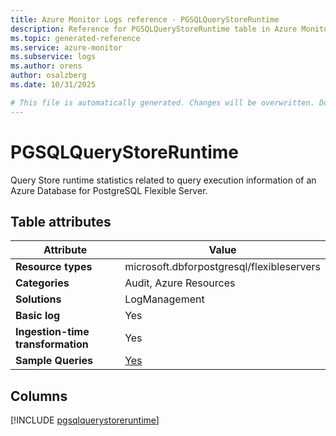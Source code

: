 ```yaml
---
title: Azure Monitor Logs reference - PGSQLQueryStoreRuntime
description: Reference for PGSQLQueryStoreRuntime table in Azure Monitor Logs.
ms.topic: generated-reference
ms.service: azure-monitor
ms.subservice: logs
ms.author: orens
author: osalzberg
ms.date: 10/31/2025

# This file is automatically generated. Changes will be overwritten. Do not change this file directly.
---
```


# PGSQLQueryStoreRuntime

Query Store runtime statistics related to query execution information of an Azure Database for PostgreSQL Flexible Server.


## Table attributes

|Attribute|Value|
|---|---|
|**Resource types**|microsoft.dbforpostgresql/flexibleservers|
|**Categories**|Audit, Azure Resources|
|**Solutions**| LogManagement|
|**Basic log**|Yes|
|**Ingestion-time transformation**|Yes|
|**Sample Queries**|[Yes](/azure/azure-monitor/reference/queries/pgsqlquerystoreruntime)|



## Columns
  
[!INCLUDE [pgsqlquerystoreruntime](~/reusable-content/ce-skilling/azure/includes/azure-monitor/reference/tables/pgsqlquerystoreruntime-include.md)]
